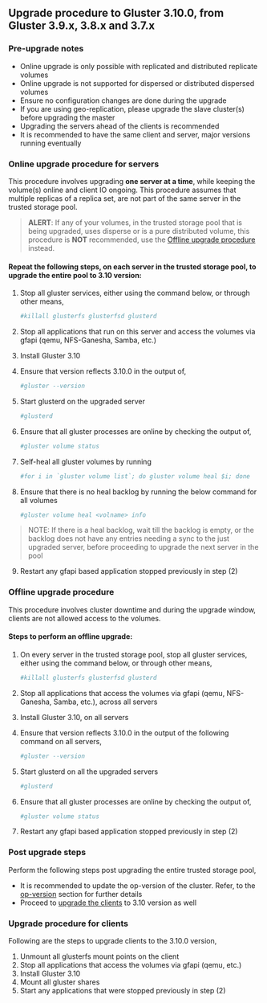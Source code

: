 ## Upgrade procedure to Gluster 3.10.0, from Gluster 3.9.x, 3.8.x and 3.7.x

### Pre-upgrade notes 
- Online upgrade is only possible with replicated and distributed replicate volumes
- Online upgrade is not supported for dispersed or distributed dispersed volumes
- Ensure no configuration changes are done during the upgrade
- If you are using geo-replication, please upgrade the slave cluster(s) before upgrading the master
- Upgrading the servers ahead of the clients is recommended
- It is recommended to have the same client and server, major versions running eventually

### Online upgrade procedure for servers
This procedure involves upgrading **one server at a time**, while keeping the volume(s) online and client IO ongoing. This procedure assumes that multiple replicas of a replica set, are not part of the same server in the trusted storage pool.

> **ALERT**: If any of your volumes, in the trusted storage pool that is being upgraded, uses disperse or is a pure distributed volume, this procedure is **NOT** recommended, use the [Offline upgrade procedure](#offline-upgrade-procedure) instead.

#### Repeat the following steps, on each server in the trusted storage pool, to upgrade the entire pool to 3.10 version:
1. Stop all gluster services, either using the command below, or through other means,
    ```sh
    #killall glusterfs glusterfsd glusterd
    ```

2. Stop all applications that run on this server and access the volumes via gfapi (qemu, NFS-Ganesha, Samba, etc.)

3. Install Gluster 3.10

4. Ensure that version reflects 3.10.0 in the output of,
    ```sh
    #gluster --version
    ```

5. Start glusterd on the upgraded server
    ```sh
    #glusterd
    ```

6. Ensure that all gluster processes are online by checking the output of,
    ```sh
    #gluster volume status
    ```

7. Self-heal all gluster volumes by running
    ```sh
    #for i in `gluster volume list`; do gluster volume heal $i; done
    ```

8. Ensure that there is no heal backlog by running the below command for all volumes
    ```sh
    #gluster volume heal <volname> info
    ```
> NOTE: If there is a heal backlog, wait till the backlog is empty, or the backlog does not have any entries needing a sync to the just upgraded server, before proceeding to upgrade the next server in the pool

9. Restart any gfapi based application stopped previously in step (2)

### Offline upgrade procedure
This procedure involves cluster downtime and during the upgrade window, clients are not allowed access to the volumes.

#### Steps to perform an offline upgrade:
1. On every server in the trusted storage pool, stop all gluster services, either using the command below, or through other means,

    ```sh
    #killall glusterfs glusterfsd glusterd
    ```
2. Stop all applications that access the volumes via gfapi (qemu, NFS-Ganesha, Samba, etc.), across all servers

3. Install Gluster 3.10, on all servers

4. Ensure that version reflects 3.10.0 in the output of the following command on all servers,
    ```sh
    #gluster --version
    ```

5. Start glusterd on all the upgraded servers
    ```sh
    #glusterd
    ```
6. Ensure that all gluster processes are online by checking the output of,
    ```sh
    #gluster volume status
    ```

7. Restart any gfapi based application stopped previously in step (2)

### Post upgrade steps
Perform the following steps post upgrading the entire trusted storage pool,
- It is recommended to update the op-version of the cluster. Refer, to the [op-version](./op_version.md) section for further details
- Proceed to [upgrade the clients](#upgrade-procedure-for-clients) to 3.10 version as well

### Upgrade procedure for clients
Following are the steps to upgrade clients to the 3.10.0 version,

1. Unmount all glusterfs mount points on the client
2. Stop all applications that access the volumes via gfapi (qemu, etc.)
3. Install Gluster 3.10
4. Mount all gluster shares
5. Start any applications that were stopped previously in step (2)
